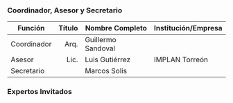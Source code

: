 
### Coordinador, Asesor y Secretario

Función     | Título | Nombre Completo                | Institución/Empresa
------------|-------:|--------------------------------|---------------------
Coordinador | Arq.   | Guillermo Sandoval             |
Asesor      | Lic.   | Luis Gutiérrez                 | IMPLAN Torreón
Secretario  |        | Marcos Solís                   | 

### Expertos Invitados
